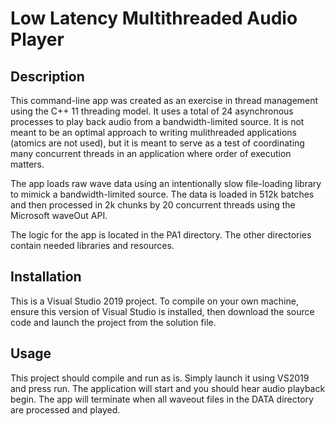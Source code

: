 # Low Latency Multithreaded Audio Player

## Description

This command-line app was created as an exercise in thread management using the C++ 11 threading model. It uses a total of 24 asynchronous processes to play back audio from a bandwidth-limited source. It is not meant to be an optimal approach to writing mulithreaded applications (atomics are not used), but it is meant to serve as a test of coordinating many concurrent threads in an application where order of execution matters.

The app loads raw wave data using an intentionally slow file-loading library to mimick a bandwidth-limited source. The data is loaded in 512k batches and then processed in 2k chunks by 20 concurrent threads using the Microsoft waveOut API.

The logic for the app is located in the PA1 directory. The other directories contain needed libraries and resources.

## Installation

This is a Visual Studio 2019 project. To compile on your own machine, ensure this version of Visual Studio is installed, then download the source code and launch the project from the solution file. 

## Usage

This project should compile and run as is. Simply launch it using VS2019 and press run. The application will start and you should hear audio playback begin. The app will terminate when all waveout files in the DATA directory are processed and played.
